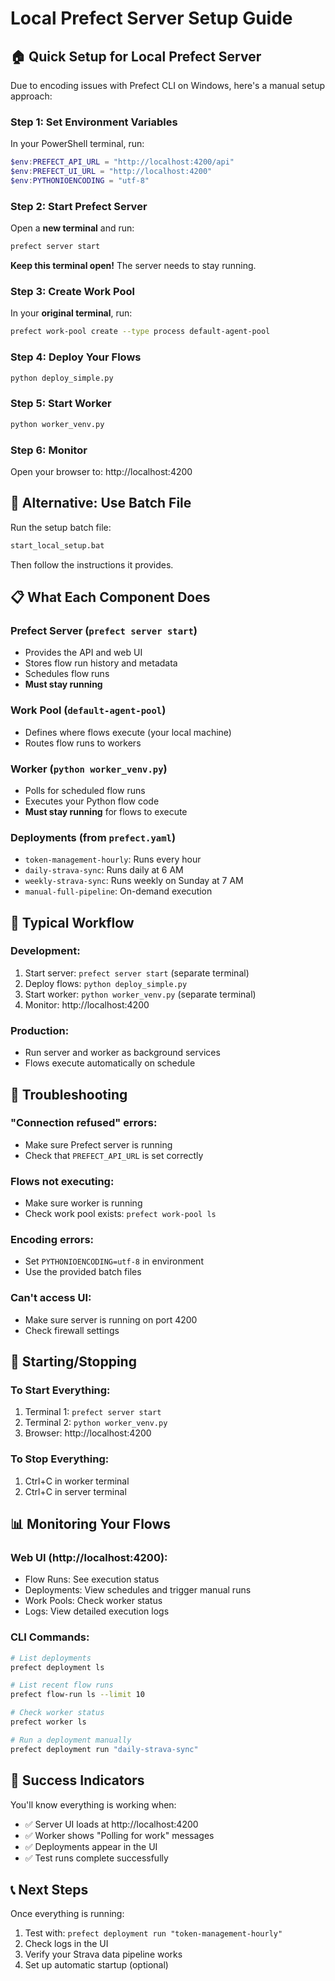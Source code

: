 # Local Prefect Server Setup Guide

## 🏠 Quick Setup for Local Prefect Server

Due to encoding issues with Prefect CLI on Windows, here's a manual setup approach:

### **Step 1: Set Environment Variables**

In your PowerShell terminal, run:
```powershell
$env:PREFECT_API_URL = "http://localhost:4200/api"
$env:PREFECT_UI_URL = "http://localhost:4200"
$env:PYTHONIOENCODING = "utf-8"
```

### **Step 2: Start Prefect Server**

Open a **new terminal** and run:
```bash
prefect server start
```

**Keep this terminal open!** The server needs to stay running.

### **Step 3: Create Work Pool**

In your **original terminal**, run:
```bash
prefect work-pool create --type process default-agent-pool
```

### **Step 4: Deploy Your Flows**

```bash
python deploy_simple.py
```

### **Step 5: Start Worker**

```bash
python worker_venv.py
```

### **Step 6: Monitor**

Open your browser to: http://localhost:4200

## 🔧 Alternative: Use Batch File

Run the setup batch file:
```bash
start_local_setup.bat
```

Then follow the instructions it provides.

## 📋 What Each Component Does

### **Prefect Server** (`prefect server start`)
- Provides the API and web UI
- Stores flow run history and metadata
- Schedules flow runs
- **Must stay running**

### **Work Pool** (`default-agent-pool`)
- Defines where flows execute (your local machine)
- Routes flow runs to workers

### **Worker** (`python worker_venv.py`)
- Polls for scheduled flow runs
- Executes your Python flow code
- **Must stay running** for flows to execute

### **Deployments** (from `prefect.yaml`)
- `token-management-hourly`: Runs every hour
- `daily-strava-sync`: Runs daily at 6 AM
- `weekly-strava-sync`: Runs weekly on Sunday at 7 AM
- `manual-full-pipeline`: On-demand execution

## 🎯 Typical Workflow

### **Development:**
1. Start server: `prefect server start` (separate terminal)
2. Deploy flows: `python deploy_simple.py`
3. Start worker: `python worker_venv.py` (separate terminal)
4. Monitor: http://localhost:4200

### **Production:**
- Run server and worker as background services
- Flows execute automatically on schedule

## 🚨 Troubleshooting

### **"Connection refused" errors:**
- Make sure Prefect server is running
- Check that `PREFECT_API_URL` is set correctly

### **Flows not executing:**
- Make sure worker is running
- Check work pool exists: `prefect work-pool ls`

### **Encoding errors:**
- Set `PYTHONIOENCODING=utf-8` in environment
- Use the provided batch files

### **Can't access UI:**
- Make sure server is running on port 4200
- Check firewall settings

## 🔄 Starting/Stopping

### **To Start Everything:**
1. Terminal 1: `prefect server start`
2. Terminal 2: `python worker_venv.py`
3. Browser: http://localhost:4200

### **To Stop Everything:**
1. Ctrl+C in worker terminal
2. Ctrl+C in server terminal

## 📊 Monitoring Your Flows

### **Web UI (http://localhost:4200):**
- Flow Runs: See execution status
- Deployments: View schedules and trigger manual runs
- Work Pools: Check worker status
- Logs: View detailed execution logs

### **CLI Commands:**
```bash
# List deployments
prefect deployment ls

# List recent flow runs
prefect flow-run ls --limit 10

# Check worker status
prefect worker ls

# Run a deployment manually
prefect deployment run "daily-strava-sync"
```

## 🎉 Success Indicators

You'll know everything is working when:
- ✅ Server UI loads at http://localhost:4200
- ✅ Worker shows "Polling for work" messages
- ✅ Deployments appear in the UI
- ✅ Test runs complete successfully

## 📞 Next Steps

Once everything is running:
1. Test with: `prefect deployment run "token-management-hourly"`
2. Check logs in the UI
3. Verify your Strava data pipeline works
4. Set up automatic startup (optional)
